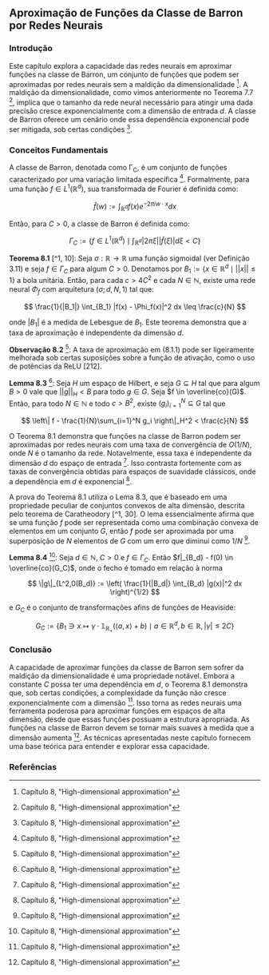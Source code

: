 ## Aproximação de Funções da Classe de Barron por Redes Neurais

### Introdução
Este capítulo explora a capacidade das redes neurais em aproximar funções na classe de Barron, um conjunto de funções que podem ser aproximadas por redes neurais sem a maldição da dimensionalidade [^1]. A maldição da dimensionalidade, como vimos anteriormente no Teorema 7.7 [^1], implica que o tamanho da rede neural necessário para atingir uma dada precisão cresce exponencialmente com a dimensão de entrada *d*. A classe de Barron oferece um cenário onde essa dependência exponencial pode ser mitigada, sob certas condições [^1].

### Conceitos Fundamentais
A classe de Barron, denotada como Γ<sub>C</sub>, é um conjunto de funções caracterizado por uma variação limitada específica [^1]. Formalmente, para uma função $f \in L^1(\mathbb{R}^d)$, sua transformada de Fourier é definida como:

$$
\hat{f}(w) := \int_{\mathbb{R}^d} f(x)e^{-2\pi i w \cdot x} dx
$$

Então, para $C > 0$, a classe de Barron é definida como:

$$
\Gamma_C := \left\{ f \in L^1(\mathbb{R}^d) \mid \int_{\mathbb{R}^d} |2\pi \xi| |\hat{f}(\xi)| d\xi < C \right\}
$$

**Teorema 8.1** [^1, 10]: Seja $\sigma: \mathbb{R} \rightarrow \mathbb{R}$ uma função sigmoidal (ver Definição 3.11) e seja $f \in \Gamma_C$ para algum $C > 0$. Denotamos por $B_1 := \{x \in \mathbb{R}^d \mid ||x|| \leq 1\}$ a bola unitária. Então, para cada $c > 4C^2$ e cada $N \in \mathbb{N}$, existe uma rede neural $\Phi_f$ com arquitetura $(\sigma; d, N, 1)$ tal que:

$$
\frac{1}{|B_1|} \int_{B_1} |f(x) - \Phi_f(x)|^2 dx \leq \frac{c}{N}
$$

onde $|B_1|$ é a medida de Lebesgue de $B_1$. Este teorema demonstra que a taxa de aproximação é independente da dimensão *d*.

**Observação 8.2** [^1]: A taxa de aproximação em (8.1.1) pode ser ligeiramente melhorada sob certas suposições sobre a função de ativação, como o uso de potências da ReLU [212].

**Lemma 8.3** [^1]: Seja $H$ um espaço de Hilbert, e seja $G \subseteq H$ tal que para algum $B > 0$ vale que $||g||_H < B$ para todo $g \in G$. Seja $f \in \overline{co}(G)$. Então, para todo $N \in \mathbb{N}$ e todo $c > B^2$, existe $(g_i)_{i=1}^N \subseteq G$ tal que

$$
\left\| f - \frac{1}{N}\sum_{i=1}^N g_i \right\|_H^2 < \frac{c}{N}
$$

O Teorema 8.1 demonstra que funções na classe de Barron podem ser aproximadas por redes neurais com uma taxa de convergência de $O(1/N)$, onde *N* é o tamanho da rede. Notavelmente, essa taxa é independente da dimensão *d* do espaço de entrada [^1]. Isso contrasta fortemente com as taxas de convergência obtidas para espaços de suavidade clássicos, onde a dependência em *d* é exponencial [^1].

A prova do Teorema 8.1 utiliza o Lema 8.3, que é baseado em uma propriedade peculiar de conjuntos convexos de alta dimensão, descrita pelo teorema de Caratheodory [^1, 30]. O lema essencialmente afirma que se uma função *f* pode ser representada como uma combinação convexa de elementos em um conjunto *G*, então *f* pode ser aproximada por uma superposição de *N* elementos de *G* com um erro que diminui como $1/N$ [^1].

**Lemma 8.4** [^1]: Seja $d \in \mathbb{N}$, $C > 0$ e $f \in \Gamma_C$. Então $f|_{B_d} - f(0) \in \overline{co}(G_C)$, onde o fecho é tomado em relação à norma

$$
\|g\|_{L^2,0(B_d)} := \left( \frac{1}{|B_d|} \int_{B_d} |g(x)|^2 dx \right)^{1/2}
$$

e $G_C$ é o conjunto de transformações afins de funções de Heaviside:

$$
G_C := \left\{ B_1 \ni x \mapsto \gamma \cdot \mathbb{1}_{\mathbb{R}_+}( \langle a, x \rangle + b ) \mid a \in \mathbb{R}^d, b \in \mathbb{R}, |\gamma| \leq 2C \right\}
$$

### Conclusão

A capacidade de aproximar funções da classe de Barron sem sofrer da maldição da dimensionalidade é uma propriedade notável. Embora a constante *C* possa ter uma dependência em *d*, o Teorema 8.1 demonstra que, sob certas condições, a complexidade da função não cresce exponencialmente com a dimensão [^1]. Isso torna as redes neurais uma ferramenta poderosa para aproximar funções em espaços de alta dimensão, desde que essas funções possuam a estrutura apropriada. As funções na classe de Barron devem se tornar mais suaves à medida que a dimensão aumenta [^1]. As técnicas apresentadas neste capítulo fornecem uma base teórica para entender e explorar essa capacidade.

### Referências
[^1]: Capítulo 8, "High-dimensional approximation"
[^10]: Barron, A. "Universal approximation bounds for superpositions of a sigmoidal function." *IEEE Transactions on Information Theory* 39.3 (1993): 930-945.
[^30]: Carathéodory, C. "Über den Variabilitätsbereich der Fourierschen Konstanten von positiven harmonischen Funktionen." *Rendiconto del Circolo Matematico di Palermo* 32.1 (1911): 193-217.
[^212]: Suzuki, T. "Adaptivity of deep neural networks for learning in high-dimensional spaces." *Theoretical Computer Science* 713 (2018): 116-129.
<!-- END -->
